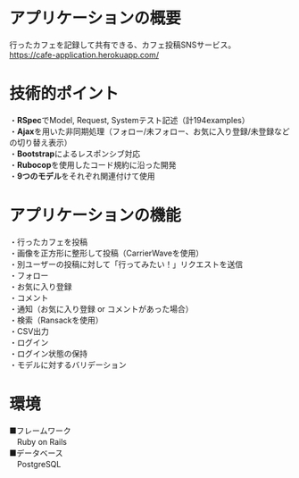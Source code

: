 # アプリケーションの概要
行ったカフェを記録して共有できる、カフェ投稿SNSサービス。  
<https://cafe-application.herokuapp.com/>

# 技術的ポイント
・**RSpec**でModel, Request, Systemテスト記述（計194examples）  
・**Ajax**を用いた非同期処理（フォロー/未フォロー、お気に入り登録/未登録などの切り替え表示）  
・**Bootstrap**によるレスポンシブ対応  
・**Rubocop**を使用したコード規約に沿った開発  
・**9つのモデル**をそれぞれ関連付けて使用  

# アプリケーションの機能
・行ったカフェを投稿  
・画像を正方形に整形して投稿（CarrierWaveを使用）  
・別ユーザーの投稿に対して「行ってみたい！」リクエストを送信  
・フォロー  
・お気に入り登録  
・コメント  
・通知（お気に入り登録 or コメントがあった場合）  
・検索（Ransackを使用）  
・CSV出力  
・ログイン  
・ログイン状態の保持  
・モデルに対するバリデーション  

# 環境
■フレームワーク  
　Ruby on Rails  
■データベース  
　PostgreSQL  
